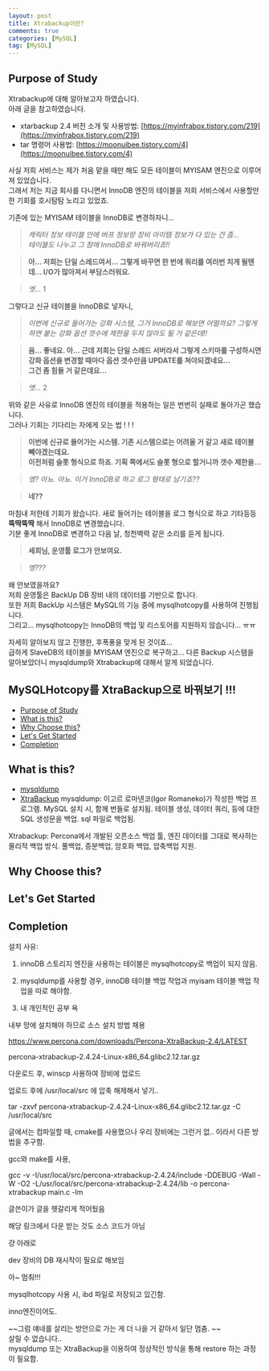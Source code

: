 ```yaml
---
layout: post
title: Xtrabackup이란?
comments: true
categories: [MySQL]
tag: [MySQL]
---
```


## Purpose of Study
Xtrabackup에 대해 알아보고자 하였습니다.  
아래 글을 참고하였습니다.  

 - xtarbackup 2.4 버전 소개 및 사용방법: [https://myinfrabox.tistory.com/219](https://myinfrabox.tistory.com/219)  
 - tar 명령어 사용법: [https://moonuibee.tistory.com/4](https://moonuibee.tistory.com/4)  
  

사실 저희 서비스는 제가 처음 맡을 때만 해도 모든 테이블이 MYISAM 엔진으로 이루어져 있었습니다.  
그래서 저는 지금 회사를 다니면서 InnoDB 엔진의 테이블을 저희 서비스에서 사용할만한 기회를 호시탐탐 노리고 있었죠.  

기존에 있는 MYISAM 테이블을 InnoDB로 변경하자니...  

> *캐릭터 정보 테이블 안에 버프 정보랑 장비 아이템 정보가 다 있는 건 좀...*  
*테이블도 나누고 그 참에 InnoDB로 바꿔버리죠!!*

> **아... 저희는 단일 스레드여서... 그렇게 바꾸면 한 번에 쿼리를 여러번 치게 될텐데... I/O가 많아져서 부담스러워요.**  

> *엣...* 1  


그렇다고 신규 테이블을 InnoDB로 넣자니,  

> *이번에 신규로 들어가는 강화 시스템, 그거 InnoDB로 해보면 어떨까요? 그렇게 하면 붙는 강화 옵션 갯수에 제한을 두지 않아도 될 거 같은데!!*

> **음... 좋네요. 아... 근데 저희는 단일 스레드 서버라서 그렇게 스키마를 구성하시면 강화 옵션을 변경할 때마다 옵션 갯수만큼 UPDATE를 쳐야되겠네요...**  
**그건 좀 힘들 거 같은데요...**

> *엣...* 2  

위와 같은 사유로 InnoDB 엔진의 테이블을 적용하는 일은 번번히 실패로 돌아가곤 했습니다.  
그러나 기회는 기다리는 자에게 오는 법 ! ! !  
  

> **이번에 신규로 들어가는 시스템. 기존 시스템으로는 어려울 거 같고 새로 테이블 빼야겠는데요.**  
**이전처럼 슬롯 형식으로 하죠. 기획 쪽에서도 슬롯 형으로 할거니까 갯수 제한을...**

> *엥? 아뇨. 아뇨. 이거 InnoDB로 하고 로그 형태로 남기죠??*

> **네??**

마침내 저한테 기회가 왔습니다. 새로 들어가는 테이블을 로그 형식으로 하고 기타등등 **뚝딱뚝딱** 해서 InnoDB로 변경했습니다.  
기분 좋게 InnoDB로 변경하고 다음 날, 청천벽력 같은 소리를 듣게 됩니다.

> **세희님, 운영툴 로그가 안보여요.**

> *엥???*

왜 안보였을까요?  
저희 운영툴은 BackUp DB 장비 내의 데이터를 기반으로 합니다.  
또한 저희 BackUp 시스템은 MySQL의 기능 중에 mysqlhotcopy를 사용하여 진행됩니다.  
그리고... mysqlhotcopy는 InnoDB의 백업 및 리스토어를 지원하지 않습니다... ㅠㅠ  

자세히 알아보지 않고 진행한, 후폭풍을 맞게 된 것이죠...  
급하게 SlaveDB의 테이블을 MYISAM 엔진으로 복구하고... 다른 Backup 시스템을 알아보았더니 mysqldump와 Xtrabackup에 대해서 알게 되었습니다. 



## MySQLHotcopy를 XtraBackup으로 바꿔보기 !!!
 - [Purpose of Study](#purpose-of-study)
 - [What is this?](#what-is-this)
 - [Why Choose this?](#why-choose-this)
 - [Let's Get Started](#lets-get-started)
 - [Completion](#최종-결과)


## What is this?
 - [mysqldump](https://dev.mysql.com/doc/refman/8.0/en/mysqldump.html)
 - [XtraBackup](https://www.percona.com/software/mysql-database/percona-xtrabackup)
mysqldump: 이고르 로마넨코(Igor Romaneko)가 작성한 백업 프로그램. MySQL 설치 시, 함께 번들로 설치됨. 테이블 생성, 데이터 쿼리, 등에 대한 SQL 생성문을 백업. sql 파일로 백업됨. 

Xtrabackup: Percona에서 개발된 오픈소스 백업 툴, 엔진 데이터를 그대로 복사하는 물리적 백업 방식. 풀백업, 증분백업, 암호화 백업, 압축백업 지원.  


## Why Choose this?


## Let's Get Started


## Completion






설치 사유: 

1. innoDB 스토리지 엔진을 사용하는 테이블은 mysqlhotcopy로 백업이 되지 않음.

2. mysqldump를 사용할 경우, innoDB 테이블 백업 작업과 myisam 테이블 백업 작업을 따로 해야함.

3. 내 개인적인 공부 욕



내부 망에 설치해야 하므로 소스 설치 방법 채용

https://www.percona.com/downloads/Percona-XtraBackup-2.4/LATEST



percona-xtrabackup-2.4.24-Linux-x86_64.glibc2.12.tar.gz

다운로드 후, winscp 사용하여 장비에 업로드 



업로드 후에 /usr/local/src 에 압축 해제해서 넣기.. 

tar -zxvf percona-xtrabackup-2.4.24-Linux-x86_64.glibc2.12.tar.gz -C /usr/local/src



글에서는 컴파일할 때, cmake를 사용했으나 우리 장비에는 그런거 없.. 이라서 다른 방법을 추구함. 

gcc와 make를 사용,

gcc -v -I/usr/local/src/percona-xtrabackup-2.4.24/include -DDEBUG -Wall -W -O2 -L/usr/local/src/percona-xtrabackup-2.4.24/lib -o percona-xtrabackup main.c -lm


글쓴이가 글을 헷갈리게 적어뒀음

해당 링크에서 다운 받는 것도 소스 코드가 아님

걍 아래로 



dev 장비의 DB 재시작이 필요로 해보임 



아~ 멈춰!!!

mysqlhotcopy 사용 시, ibd 파일로 저장되고 있긴함.

inno엔진이어도. 

~~그럼 얘네를 살리는 방안으로 가는 게 더 나을 거 같아서 일단 멈춤. ~~  
살릴 수 없습니다..  
mysqldump 또는 XtraBackup을 이용하여 정상적인 방식을 통해 restore 하는 과정이 필요함.  

